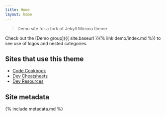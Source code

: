 ```yaml
---
title: Home
layout: home
---
```


> Demo site for a fork of Jekyll Minima theme

Check out the [Demo group]({{ site.baseurl }}{% link demo/index.md %}) to see use of logos and nested categories.


## Sites that use this theme

- [Code Cookbook](https://michaelcurrin.github.io/code-cookbook/recipes/)
- [Dev Cheatsheets](https://michaelcurrin.github.io/dev-cheatsheets/cheatsheets/)
- [Dev Resources](https://michaelcurrin.github.io/dev-resources/resources/)


## Site metadata

{% include metadata.md %}
